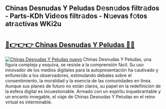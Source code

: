 ## Chinas Desnudas Y Peludas D𝚎sn𝚞dos filtr𝚊dos - Parts-KDh Vid𝚎os filtr𝚊dos - N𝚞evas f𝚘tos atr𝚊ctivas WKi2u

# <h2><a href="http://mb2pqna.tromn.icu/?c=Chinas+Desnudas+Y+Peludas">🔗👉👉👉 Chinas Desnudas Y Peludas 🔗🔗</a></h2>

[![Chinas Desnudas Y Peludas nuevo](https://i.imgur.com/pEAQMta.gif)](http://mb2pqna.tromn.icu/?c=Chinas+Desnudas+Y+Peludas)
Chinas Desnudas Y Peludas, una figura compleja y esquiva, se resiste a la comprensión fácil. Su uso innovador de los medios digitales para la autopresentación ha cautivado y enfurecido a los observadores, estimulando debates sobre el consentimiento, la moralidad y la esencia de las comunidades en línea. Aunque sus planes de futuro no están claros, su papel en la redefinición de la esfera digital es incuestionable. Armado con un espíritu inquebrantable y un encanto innegable, el viaje de Chinas Desnudas Y Peludas en el reino virtual es interminable.
